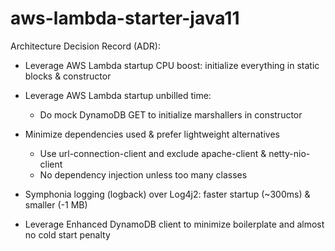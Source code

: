 # aws-lambda-starter-java11

Architecture Decision Record (ADR):
- Leverage AWS Lambda startup CPU boost: initialize everything in static blocks & constructor

- Leverage AWS Lambda startup unbilled time: 
    - Do mock DynamoDB GET to initialize marshallers in constructor
    
- Minimize dependencies used & prefer lightweight alternatives
    - Use url-connection-client and exclude apache-client & netty-nio-client
    - No dependency injection unless too many classes
    
- Symphonia logging (logback) over Log4j2: faster startup (~300ms) & smaller (-1 MB)

- Leverage Enhanced DynamoDB client to minimize boilerplate and almost no cold start penalty
